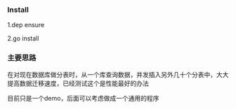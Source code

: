 ### Install

1.dep ensure

2.go install



### 主要思路

在对现在数据库做分表时，从一个库查询数据，并发插入另外几十个分表中，大大提高数据迁移速度，已经测试这个是性能最好的办法

目前只是一个demo，后面可以考虑做成一个通用的程序